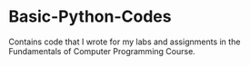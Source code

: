 # Basic-Python-Codes

Contains code that I wrote for my labs and assignments in the Fundamentals of Computer Programming Course. 

